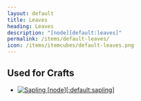 ```yaml
---
layout: default
title: Leaves
heading: Leaves
description: "[node][default:leaves]"
permalink: /items/default-leaves/
icon: /items/itemcubes/default-leaves.png
---
```



## Used for Crafts

<ul class="list-items">
    <li><a href="{{site.baseurl}}/items/default-sapling/"><img src="{{site.baseurl}}/assets/img/items/textures/default_sapling.png" data-toggle="tooltip" title="Sapling [node][:default:sapling]"></a></li>
</ul>